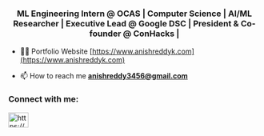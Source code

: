 <h1 align="center"></h1>
<h3 align="center">ML Engineering Intern @ OCAS | Computer Science | AI/ML Researcher | Executive Lead @ Google DSC | President & Co-founder @ ConHacks |</h3>

- 👨‍💻 Portfolio Website [https://www.anishreddyk.com](https://www.anishreddyk.com)

- 📫 How to reach me **anishreddy3456@gmail.com**

<h3 align="left">Connect with me:</h3>
<p align="left">
<a href="https://linkedin.com/in/https://www.linkedin.com/in/anishreddyk/" target="blank"><img align="center" src="https://raw.githubusercontent.com/rahuldkjain/github-profile-readme-generator/master/src/images/icons/Social/linked-in-alt.svg" alt="https://www.linkedin.com/in/anishreddyk/" height="30" width="40" /></a>
</p>
